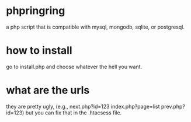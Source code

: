 # phpringring
a php script that is compatible with mysql, mongodb, sqlite, or postgresql.
# how to install
go to install.php and choose whatever the hell you want.
# what are the urls
they are pretty ugly, (e.g., next.php?id=123 index.php?page=list prev.php?id=123) but you can fix that in the .htacsess file.
